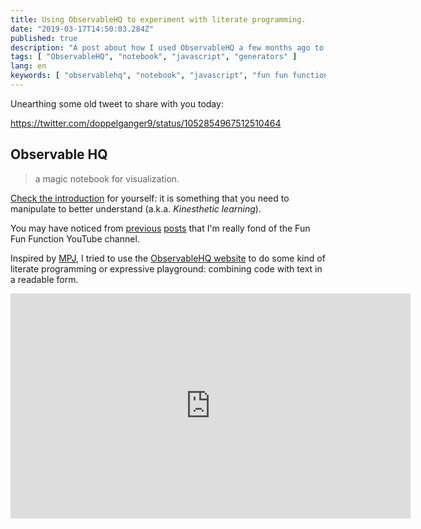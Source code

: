 ```yaml
---
title: Using ObservableHQ to experiment with literate programming.
date: "2019-03-17T14:50:03.284Z"
published: true
description: "A post about how I used ObservableHQ a few months ago to create a notebook about using JavaScript Generators to create a time-traveling visualization of an algorithm."
tags: [ "ObservableHQ", "notebook", "javascript", "generators" ]
lang: en
keywords: [ "observablehq", "notebook", "javascript", "fun fun function", "mpj", "generators", "es6", "ecmascript", "javascript" ]
---
```


Unearthing some old tweet to share with you today:

https://twitter.com/doppelganger9/status/1052854967512510464

## Observable HQ

> a magic notebook for visualization.

[Check the introduction](https://observablehq.com/@observablehq/five-minute-introduction) for yourself: it is something that you need to manipulate to better understand (a.k.a. *Kinesthetic learning*).

You may have noticed from [previous](/2019/03/14/) [posts](/2019/03/16/) that I'm really fond of the Fun Fun Function YouTube channel.

Inspired by [MPJ](https://twitter.com/mpjme), I tried to use the [ObservableHQ website](https://observablehq.com/) to do some kind of literate programming or expressive playground: combining code with text in a readable form.

<iframe id="ytplayer" type="text/html" width="640" height="360"
  src="https://www.youtube.com/embed/MmRmxzrr4lk?autoplay=0&origin=https://lacourt.dev"
  frameborder="0"/>

Here is the result of this experiment from *October, 18th of 2018*.

## Using JavaScript Generators to create a time-traveling visualization of an algorithm

Link to this [Observable notebook](https://observablehq.com/@doppelganger9/algorithm-debugging-using-a-time-travelling-javascript-ge).

*I will try to embed it directly here, but for now, you'll have to visit the link above.*

## Conclusion

*Wow, that was a quick post. Unless you read the Notebook linked, that is.*

As always, I learned a ton on the way and ended up with nice executable documentation for a concept helping me visualize how algorithm work.

I hope you too learned a few things.

> Thanks for reading this blog, If you have any questions, please use the Github Repository's Issues to start a conversation, or use Twitter: my DMs are open.

👋
